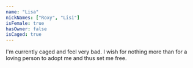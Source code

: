 ```yaml
---
name: "Lisa"
nickNames: ["Roxy", "Lisi"]
isFemale: true
hasOwner: false
isCaged: true
---
```

I'm currently caged and feel very bad. I wish for nothing more than for a loving person to adopt me and thus set me free.